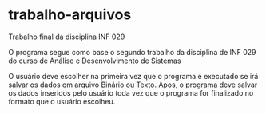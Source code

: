 # trabalho-arquivos
Trabalho final da disciplina INF 029

O programa segue como base o segundo trabalho da disciplina de INF 029 do curso de Análise e Desenvolvimento de Sistemas

O usuário deve escolher na primeira vez que o programa é executado se irá salvar os dados om arquivo Binário ou Texto.
Apos, o programa deve salvar os dados inseridos pelo usuário toda vez que o programa for finalizado no formato que o usuário
escolheu.
